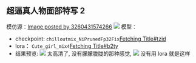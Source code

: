 ## 超逼真人物面部特写 2
模仿源：[Image posted by 3260431574266](https://civitai.com/images/363986) ![](https://image.civitai.com/xG1nkqKTMzGDvpLrqFT7WA/1fadebda-dfa9-410a-5776-62e578d8a200/width=512/363986.jpeg)
模型：
- checkpoint: `chilloutmix_NiPrunedFp32Fix`[Fetching Title#tzid](https://civitai.com/models/6424/chilloutmix?modelVersionId=11745)
- lora：  `Cute_girl_mix4`[Fetching Title#b2ty](https://civitai.com/models/14171/cutegirlmix4?modelVersionId=16677)
- 结果预览:
![](https://image.civitai.com/xG1nkqKTMzGDvpLrqFT7WA/23939412-9737-4653-9bd6-ceac28ac537b/width=2048/64e9e2ad08d6603a053a2dc26134367beac35643b378a1895427ed36758493ae.jpeg)
太高清了, 没有朦朦胧胧的那种感觉,
![](https://image.civitai.com/xG1nkqKTMzGDvpLrqFT7WA/1f979316-3038-421c-b04f-9d3e7b12cd1a/width=2048/ComfyUI_temp_pvtlk_00001_.jpeg)
没有用 lora 就是这样